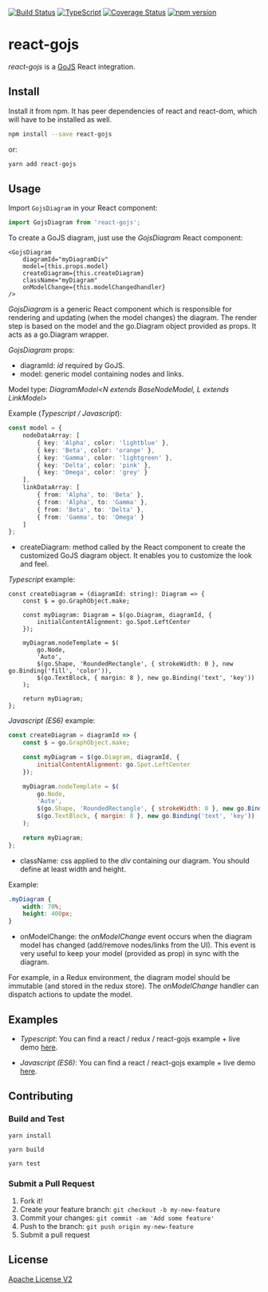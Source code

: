 [![Build Status](https://travis-ci.org/xcomponent/react-gojs.svg?branch=master)](https://travis-ci.org/xcomponent/react-gojs)
[![TypeScript](https://badges.frapsoft.com/typescript/love/typescript.png?v=101)](https://github.com/ellerbrock/typescript-badges/)
[![Coverage Status](https://coveralls.io/repos/github/xcomponent/react-gojs/badge.svg?branch=master)](https://coveralls.io/github/xcomponent/react-gojs?branch=master)
[![npm version](https://badge.fury.io/js/react-gojs.svg)](https://badge.fury.io/js/react-gojs)

# react-gojs

_react-gojs_ is a [GoJS](https://gojs.net/latest/index.html) React integration.

## Install

Install it from npm. It has peer dependencies of react and react-dom, which will have to be installed as well.

```bash
npm install --save react-gojs
```

or:

```bash
yarn add react-gojs
```

## Usage

Import `GojsDiagram` in your React component:

```javascript static
import GojsDiagram from 'react-gojs';
```

To create a GoJS diagram, just use the _GojsDiagram_ React component:

```tsx
<GojsDiagram
    diagramId="myDiagramDiv"
    model={this.props.model}
    createDiagram={this.createDiagram}
    className="myDiagram"
    onModelChange={this.modelChangedhandler}
/>
```

_GojsDiagram_ is a generic React component which is responsible for rendering and updating (when the model changes) the diagram. The render step is based on the model and the go.Diagram object provided as props. It acts as a go.Diagram wrapper.

_GojsDiagram_ props:

-   diagramId: _id_ required by GoJS.
-   model: generic model containing nodes and links.

Model type: _DiagramModel<N extends BaseNodeModel, L extends LinkModel>_

Example (_Typescript / Javascript_):

```ts
const model = {
    nodeDataArray: [
        { key: 'Alpha', color: 'lightblue' },
        { key: 'Beta', color: 'orange' },
        { key: 'Gamma', color: 'lightgreen' },
        { key: 'Delta', color: 'pink' },
        { key: 'Omega', color: 'grey' }
    ],
    linkDataArray: [
        { from: 'Alpha', to: 'Beta' },
        { from: 'Alpha', to: 'Gamma' },
        { from: 'Beta', to: 'Delta' },
        { from: 'Gamma', to: 'Omega' }
    ]
};
```

-   createDiagram: method called by the React component to create the customized GoJS diagram object. It enables you to customize the look and feel.

_Typescript_ example:

```tsx
const createDiagram = (diagramId: string): Diagram => {
    const $ = go.GraphObject.make;

    const myDiagram: Diagram = $(go.Diagram, diagramId, {
        initialContentAlignment: go.Spot.LeftCenter
    });

    myDiagram.nodeTemplate = $(
        go.Node,
        'Auto',
        $(go.Shape, 'RoundedRectangle', { strokeWidth: 0 }, new go.Binding('fill', 'color')),
        $(go.TextBlock, { margin: 8 }, new go.Binding('text', 'key'))
    );

    return myDiagram;
};
```

_Javascript (ES6)_ example:

```jsx
const createDiagram = diagramId => {
    const $ = go.GraphObject.make;

    const myDiagram = $(go.Diagram, diagramId, {
        initialContentAlignment: go.Spot.LeftCenter
    });

    myDiagram.nodeTemplate = $(
        go.Node,
        'Auto',
        $(go.Shape, 'RoundedRectangle', { strokeWidth: 0 }, new go.Binding('fill', 'color')),
        $(go.TextBlock, { margin: 8 }, new go.Binding('text', 'key'))
    );

    return myDiagram;
};
```

-   className: css applied to the _div_ containing our diagram. You should define at least width and height.

Example:

```css
.myDiagram {
    width: 70%;
    height: 400px;
}
```

-   onModelChange: the _onModelChange_ event occurs when the diagram model has changed (add/remove nodes/links from the UI). This event is very useful to keep your model (provided as prop) in sync with the diagram.

For example, in a Redux environment, the diagram model should be immutable (and stored in the redux store). The _onModelChange_ handler can dispatch actions to update the model.

## Examples

-   _Typescript_: You can find a react / redux / react-gojs example + live demo [here](https://github.com/nicolaserny/react-gojs-example).

-   _Javascript (ES6)_: You can find a react / react-gojs example + live demo [here](https://github.com/nicolaserny/react-gojs-example-es6).

## Contributing

### Build and Test

```
yarn install
```

```
yarn build
```

```
yarn test
```

### Submit a Pull Request

1.  Fork it!
2.  Create your feature branch: `git checkout -b my-new-feature`
3.  Commit your changes: `git commit -am 'Add some feature'`
4.  Push to the branch: `git push origin my-new-feature`
5.  Submit a pull request

## License

[Apache License V2](https://raw.githubusercontent.com/xcomponent/react-gojs/master/LICENSE)
